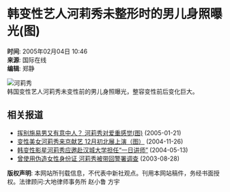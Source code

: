# 韩变性艺人河莉秀未整形时的男儿身照曝光(图)

**时间**: 2005年02月04日 10:46  
**来源**: 国际在线  
**编辑**: 郑静  

![河莉秀](http://www.chinanews.com.cn/news/2005/2005-02-04/26/_1107485166_hlx.jpg)  
韩国变性艺人河莉秀未变性前的男儿身照曝光，整容变性前后变化巨大。

## 相关报道
- [挥别施易男又有意中人？ 河莉秀对爱重感觉(图)](http://www.chinanews.com.cn/news/2005/2005-01-21/26/531589.shtml) (2005-01-21)
- [变性美女河莉秀来京献艺 12月初北展上演（图）](http://www.chinanews.com.cn/news/2004/2004-11-26/26/509963.shtml) (2004-11-26)
- [韩变性影星河莉秀应邀赴汉城大学担任“一日讲师”](http://www.chinanews.com.cn/n/2004-05-13/26/435870.shtml) (2004-05-13)
- [曾使用伪造女性身份证 河莉秀被带回警署调查](http://www.chinanews.com.cn/n/2003-08-28/26/340230.html) (2003-08-28)

**版权声明**: 本网站所刊载信息，不代表中新社观点。刊用本网站稿件，务经书面授权。法律顾问:大地律师事务所 赵小鲁 方宇
<!-- tcd_original_link https://www.chinanews.com.cn/news/2005/2005-02-04/26/537222.shtml -->
